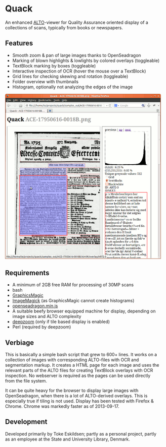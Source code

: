 # Quack

An enhanced [ALTO](http://www.loc.gov/standards/alto/)-viewer for Quality Assurance oriented display of a collections of scans, typically from books or newspapers.

## Features

 * Smooth zoom & pan of large images thanks to OpenSeadragon
 * Marking of blown highlights & lowlights by colored overlays (toggleable)
 * TextBlock marking by boxes (toggleable)
 * Interactive inspection of OCR (hover the mouse over a TextBlock)
 * Grid lines for checking skewing and rotation (toggleable)
 * Folder overview with thumbnails
 * Histogram, optionally not analyzing the edges of the image

![Quack screenshot 20131127](docs/quack_20131127_8bit.png)

## Requirements

 * A minimum of 2GB free RAM for processing of 30MP scans
 * bash
 * [GraphicsMagic](http://www.graphicsmagick.org/)
 * [ImageMagick](http://www.imagemagick.org) (as GraphicsMagic cannot create histograms)
 * [openseadragon.min.js](http://openseadragon.github.io/)
 * A suitable beefy browser equipped machine for display, depending on image sizes and ALTO complexity
 * [deepzoom](http://search.cpan.org/~drrho/Graphics-DZI-0.05/script/deepzoom) (only if tile based display is enabled)
  * Perl (required by deepzoom)

## Verbiage

This is basically a simple bash script that grew to 600+ lines. It works on a collection of images with corresponding ALTO-files with OCR and segmentation markup. It creates a HTML page for each image and uses the relevant parts of the ALTO files for creating TextBlock overlays with OCR inspection. No webserver is required as the pages can be used directly from the file system.

It can be quite heavy for the browser to display large images with OpenSeadragon,  when there is a lot of ALTO-derived overlays. This is especially true if tiling is not used. Display has been tested with Firefox & Chrome. Chrome was markedly faster as of 2013-09-17.


## Development

Developed primarily by Toke Eskildsen; partly as a personal project, partly as an employee at the State and University Library, Denmark.
